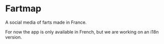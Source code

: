 # Fartmap

A social media of farts made in France.

For now the app is only available in French, but we are working on an i18n version.
